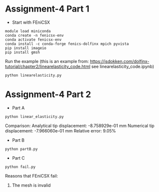 # Assignment-4 Part 1
* Start with FEniCSX  
```
module load miniconda
conda create -n fenicsx-env
conda activate fenicsx-env
conda install -c conda-forge fenics-dolfinx mpich pyvista
pip install imageio
pip install gmsh
```
Run the example (this is an example from: https://jsdokken.com/dolfinx-tutorial/chapter2/linearelasticity_code.html  see linearelasticity_code.ipynb)  
```
python linearelasticity.py
```
# Assignment-4 Part 2
* Part A
```
python linear_elasticity.py
```
Comparison:
Analytical tip displacement: -8.758929e-01 mm
Numerical tip displacement: -7.966060e-01 mm
Relative error: 9.05%
  
* Part B
```
python partB.py
``` 
* Part C
```
python fail.py
```
Reasons that FEniCSX fail:  
1. The mesh is invalid

